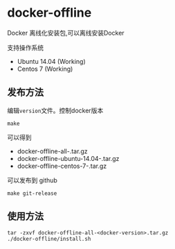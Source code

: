 # docker-offline

Docker 离线化安装包,可以离线安装Docker

支持操作系统

* Ubuntu 14.04 (Working)
* Centos 7 (Working)


## 发布方法

编辑`version`文件。控制docker版本

	make

可以得到

* docker-offline-all-<docker-version>.tar.gz
* docker-offline-ubuntu-14.04-<docker-version>.tar.gz
* docker-offline-centos-7-<docker-version>.tar.gz

	
可以发布到 github

	make git-release


## 使用方法

	tar -zxvf docker-offline-all-<docker-version>.tar.gz
	./docker-offline/install.sh
	

